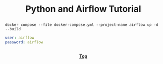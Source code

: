 # <p align="center">Python and Airflow Tutorial</p>


```shell
docker compose --file docker-compose.yml --project-name airflow up -d --build
```
```yaml
user: airflow
password: airflow
```

##

**<p align="center"> [Top](#python-and-airflow-tutorial) </p>**


